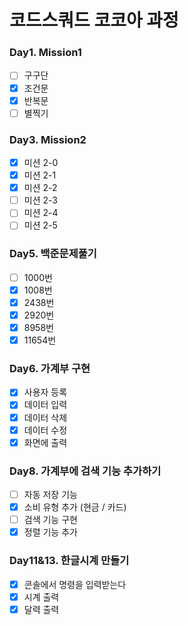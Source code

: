# 코드스쿼드 코코아 과정

### Day1. Mission1
- [ ] 구구단 
- [x] 조건문
- [x] 반복문
- [ ] 별찍기

### Day3. Mission2
- [x] 미션 2-0 
- [x] 미션 2-1
- [x] 미션 2-2
- [ ] 미션 2-3
- [ ] 미션 2-4
- [ ] 미션 2-5

### Day5. 백준문제풀기
- [ ] 1000번 
- [x] 1008번
- [x] 2438번
- [x] 2920번
- [x] 8958번
- [x] 11654번

### Day6. 가계부 구현
- [x] 사용자 등록
- [x] 데이터 입력
- [x] 데이터 삭제
- [x] 데이터 수정
- [x] 화면에 출력

### Day8. 가계부에 검색 기능 추가하기
- [ ] 자동 저장 기능
- [x] 소비 유형 추가 (현금 / 카드)
- [ ] 검색 기능 구현
- [x] 정렬 기능 추가

### Day11&13. 한글시계 만들기
- [x] 콘솔에서 명령을 입력받는다
- [x] 시계 출력
- [x] 달력 출력
